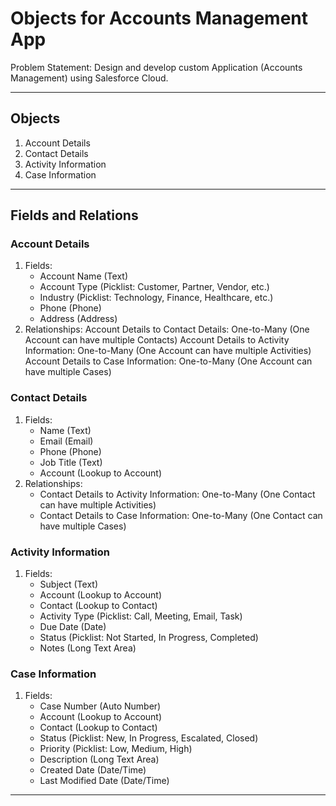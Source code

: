 # Objects for Accounts Management App

Problem Statement: Design and develop custom Application (Accounts Management) using Salesforce Cloud.

---

## Objects

1. Account Details
2. Contact Details
3. Activity Information
4. Case Information

---

## Fields and Relations

### Account Details

1. Fields:
    - Account Name (Text)
    - Account Type (Picklist: Customer, Partner, Vendor, etc.)
    - Industry (Picklist: Technology, Finance, Healthcare, etc.)
    - Phone (Phone)
    - Address (Address)
2. Relationships:
		Account Details to Contact Details: One-to-Many (One Account can have multiple Contacts)
		Account Details to Activity Information: One-to-Many (One Account can have multiple Activities)
    Account Details to Case Information: One-to-Many (One Account can have multiple Cases)

### Contact Details

1. Fields:
    - Name (Text)
    - Email (Email)
    - Phone (Phone)
    - Job Title (Text)
    - Account (Lookup to Account)
2. Relationships:
    - Contact Details to Activity Information: One-to-Many (One Contact can have multiple Activities)
    - Contact Details to Case Information: One-to-Many (One Contact can have multiple Cases)

### Activity Information

1. Fields:
    - Subject (Text)
    - Account (Lookup to Account)
    - Contact (Lookup to Contact)
    - Activity Type (Picklist: Call, Meeting, Email, Task)
    - Due Date (Date)
    - Status (Picklist: Not Started, In Progress, Completed)
    - Notes (Long Text Area)

### Case Information

1. Fields:
    - Case Number (Auto Number)
    - Account (Lookup to Account)
    - Contact (Lookup to Contact)
    - Status (Picklist: New, In Progress, Escalated, Closed)
    - Priority (Picklist: Low, Medium, High)
    - Description (Long Text Area)
    - Created Date (Date/Time)
    - Last Modified Date (Date/Time)

---
